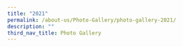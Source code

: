 ```yaml
---
title: "2021"
permalink: /about-us/Photo-Gallery/photo-gallery-2021/
description: ""
third_nav_title: Photo Gallery
---
```

